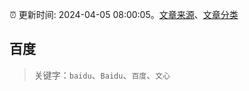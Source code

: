 :alarm_clock: 更新时间: 2024-04-05 08:00:05。[文章来源](/README.md)、[文章分类](/TAGS.md)

## 百度


> 关键字：`baidu`、`Baidu`、`百度`、`文心`



